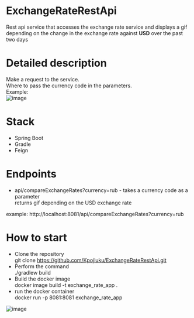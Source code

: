 # ExchangeRateRestApi
Rest api service that accesses the exchange rate service and displays a gif depending on the change in the exchange rate against <b>USD</b> over the past two days

# Detailed description
Make a request to the service.  
Where to pass the currency code in the parameters.  
Example:  
![image](https://user-images.githubusercontent.com/67160882/173668591-69657bed-ed08-419e-9e17-bd27b2abf47d.png)

# Stack
* Spring Boot
* Gradle
* Feign

# Endpoints

- api/compareExchangeRates?currency=rub - takes a currency code as a parameter  
returns gif depending on the USD exchange rate

example: http://localhost:8081/api/compareExchangeRates?currency=rub

# How to start

* Clone the repository  
git clone https://github.com/Kpojluku/ExchangeRateRestApi.git
* Perform the command  
  ./gradlew build
* Build the docker image  
docker image build -t exchange_rate_app .
* run the docker container  
docker run -p 8081:8081 exchange_rate_app

![image](https://user-images.githubusercontent.com/67160882/173701323-bfa37820-3c4a-4b93-9978-c9230a694032.png)
